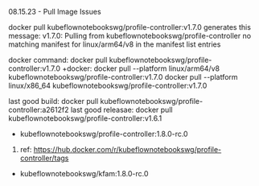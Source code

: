 
08.15.23 - Pull Image Issues

docker pull kubeflownotebookswg/profile-controller:v1.7.0 generates this message:
v1.7.0: Pulling from kubeflownotebookswg/profile-controller
no matching manifest for linux/arm64/v8 in the manifest list entries

docker command: docker pull kubeflownotebookswg/profile-controller:v1.7.0
+docker: docker pull --platform linux/arm64/v8 kubeflownotebookswg/profile-controller:v1.7.0
docker pull --platform linux/x86_64 kubeflownotebookswg/profile-controller:v1.7.0

last good build: docker pull kubeflownotebookswg/profile-controller:a2612f2
last good releasae: docker pull kubeflownotebookswg/profile-controller:v1.6.1

- kubeflownotebookswg/profile-controller:1.8.0-rc.0
1. ref: https://hub.docker.com/r/kubeflownotebookswg/profile-controller/tags
- kubeflownotebookswg/kfam:1.8.0-rc.0
